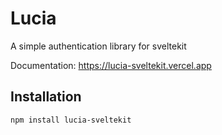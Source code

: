 # Lucia

A simple authentication library for sveltekit

Documentation: https://lucia-sveltekit.vercel.app

## Installation

```
npm install lucia-sveltekit
```